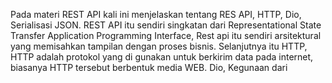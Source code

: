 Pada materi REST API kali ini menjelaskan tentang RES API, HTTP, Dio, Serialisasi JSON. REST API itu sendiri singkatan dari Representational State Transfer Application Programming Interface, Rest api itu sendiri arsitektural yang memisahkan tampilan dengan proses bisnis. Selanjutnya itu HTTP, HTTP adalah protokol yang di gunakan untuk berkirim data pada internet, biasanya HTTP tersebut berbentuk media WEB. Dio, Kegunaan dari
